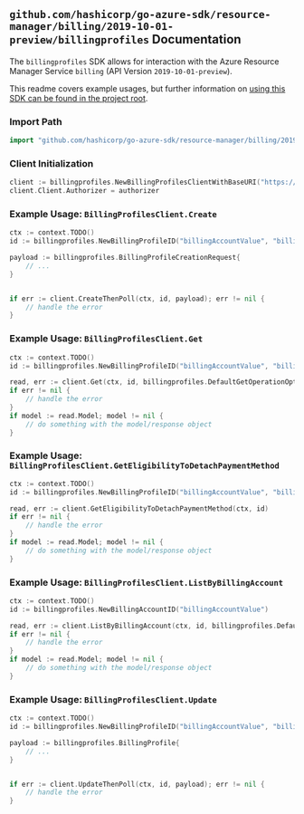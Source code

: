 
## `github.com/hashicorp/go-azure-sdk/resource-manager/billing/2019-10-01-preview/billingprofiles` Documentation

The `billingprofiles` SDK allows for interaction with the Azure Resource Manager Service `billing` (API Version `2019-10-01-preview`).

This readme covers example usages, but further information on [using this SDK can be found in the project root](https://github.com/hashicorp/go-azure-sdk/tree/main/docs).

### Import Path

```go
import "github.com/hashicorp/go-azure-sdk/resource-manager/billing/2019-10-01-preview/billingprofiles"
```


### Client Initialization

```go
client := billingprofiles.NewBillingProfilesClientWithBaseURI("https://management.azure.com")
client.Client.Authorizer = authorizer
```


### Example Usage: `BillingProfilesClient.Create`

```go
ctx := context.TODO()
id := billingprofiles.NewBillingProfileID("billingAccountValue", "billingProfileValue")

payload := billingprofiles.BillingProfileCreationRequest{
	// ...
}


if err := client.CreateThenPoll(ctx, id, payload); err != nil {
	// handle the error
}
```


### Example Usage: `BillingProfilesClient.Get`

```go
ctx := context.TODO()
id := billingprofiles.NewBillingProfileID("billingAccountValue", "billingProfileValue")

read, err := client.Get(ctx, id, billingprofiles.DefaultGetOperationOptions())
if err != nil {
	// handle the error
}
if model := read.Model; model != nil {
	// do something with the model/response object
}
```


### Example Usage: `BillingProfilesClient.GetEligibilityToDetachPaymentMethod`

```go
ctx := context.TODO()
id := billingprofiles.NewBillingProfileID("billingAccountValue", "billingProfileValue")

read, err := client.GetEligibilityToDetachPaymentMethod(ctx, id)
if err != nil {
	// handle the error
}
if model := read.Model; model != nil {
	// do something with the model/response object
}
```


### Example Usage: `BillingProfilesClient.ListByBillingAccount`

```go
ctx := context.TODO()
id := billingprofiles.NewBillingAccountID("billingAccountValue")

read, err := client.ListByBillingAccount(ctx, id, billingprofiles.DefaultListByBillingAccountOperationOptions())
if err != nil {
	// handle the error
}
if model := read.Model; model != nil {
	// do something with the model/response object
}
```


### Example Usage: `BillingProfilesClient.Update`

```go
ctx := context.TODO()
id := billingprofiles.NewBillingProfileID("billingAccountValue", "billingProfileValue")

payload := billingprofiles.BillingProfile{
	// ...
}


if err := client.UpdateThenPoll(ctx, id, payload); err != nil {
	// handle the error
}
```
